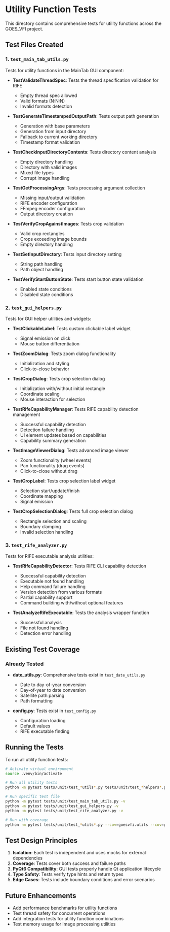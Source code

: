 # Utility Function Tests

This directory contains comprehensive tests for utility functions across the GOES_VFI project.

## Test Files Created

### 1. `test_main_tab_utils.py`
Tests for utility functions in the MainTab GUI component:
- **TestValidateThreadSpec**: Tests the thread specification validation for RIFE
  - Empty thread spec allowed
  - Valid formats (N:N:N)
  - Invalid formats detection

- **TestGenerateTimestampedOutputPath**: Tests output path generation
  - Generation with base parameters
  - Generation from input directory
  - Fallback to current working directory
  - Timestamp format validation

- **TestCheckInputDirectoryContents**: Tests directory content analysis
  - Empty directory handling
  - Directory with valid images
  - Mixed file types
  - Corrupt image handling

- **TestGetProcessingArgs**: Tests processing argument collection
  - Missing input/output validation
  - RIFE encoder configuration
  - FFmpeg encoder configuration
  - Output directory creation

- **TestVerifyCropAgainstImages**: Tests crop validation
  - Valid crop rectangles
  - Crops exceeding image bounds
  - Empty directory handling

- **TestSetInputDirectory**: Tests input directory setting
  - String path handling
  - Path object handling

- **TestVerifyStartButtonState**: Tests start button state validation
  - Enabled state conditions
  - Disabled state conditions

### 2. `test_gui_helpers.py`
Tests for GUI helper utilities and widgets:
- **TestClickableLabel**: Tests custom clickable label widget
  - Signal emission on click
  - Mouse button differentiation

- **TestZoomDialog**: Tests zoom dialog functionality
  - Initialization and styling
  - Click-to-close behavior

- **TestCropDialog**: Tests crop selection dialog
  - Initialization with/without initial rectangle
  - Coordinate scaling
  - Mouse interaction for selection

- **TestRifeCapabilityManager**: Tests RIFE capability detection management
  - Successful capability detection
  - Detection failure handling
  - UI element updates based on capabilities
  - Capability summary generation

- **TestImageViewerDialog**: Tests advanced image viewer
  - Zoom functionality (wheel events)
  - Pan functionality (drag events)
  - Click-to-close without drag

- **TestCropLabel**: Tests crop selection label widget
  - Selection start/update/finish
  - Coordinate mapping
  - Signal emission

- **TestCropSelectionDialog**: Tests full crop selection dialog
  - Rectangle selection and scaling
  - Boundary clamping
  - Invalid selection handling

### 3. `test_rife_analyzer.py`
Tests for RIFE executable analysis utilities:
- **TestRifeCapabilityDetector**: Tests RIFE CLI capability detection
  - Successful capability detection
  - Executable not found handling
  - Help command failure handling
  - Version detection from various formats
  - Partial capability support
  - Command building with/without optional features

- **TestAnalyzeRifeExecutable**: Tests the analysis wrapper function
  - Successful analysis
  - File not found handling
  - Detection error handling

## Existing Test Coverage

### Already Tested
- **date_utils.py**: Comprehensive tests exist in `test_date_utils.py`
  - Date to day-of-year conversion
  - Day-of-year to date conversion
  - Satellite path parsing
  - Path formatting

- **config.py**: Tests exist in `test_config.py`
  - Configuration loading
  - Default values
  - RIFE executable finding

## Running the Tests

To run all utility function tests:
```bash
# Activate virtual environment
source .venv/bin/activate

# Run all utility tests
python -m pytest tests/unit/test_*utils*.py tests/unit/test_*helpers*.py tests/unit/test_*analyzer*.py -v

# Run specific test file
python -m pytest tests/unit/test_main_tab_utils.py -v
python -m pytest tests/unit/test_gui_helpers.py -v
python -m pytest tests/unit/test_rife_analyzer.py -v

# Run with coverage
python -m pytest tests/unit/test_*utils*.py --cov=goesvfi.utils --cov=goesvfi.gui_tabs
```

## Test Design Principles

1. **Isolation**: Each test is independent and uses mocks for external dependencies
2. **Coverage**: Tests cover both success and failure paths
3. **PyQt6 Compatibility**: GUI tests properly handle Qt application lifecycle
4. **Type Safety**: Tests verify type hints and return types
5. **Edge Cases**: Tests include boundary conditions and error scenarios

## Future Enhancements

- Add performance benchmarks for utility functions
- Test thread safety for concurrent operations
- Add integration tests for utility function combinations
- Test memory usage for image processing utilities
